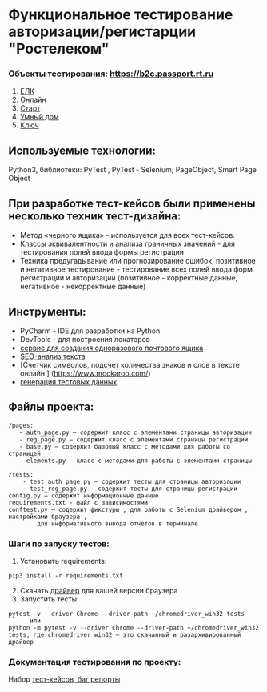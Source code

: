 # Функциональное тестирование авторизации/регистарции "Ростелеком"

### Объекты тестирования: https://b2c.passport.rt.ru

1. [ЕЛК](https://lk.rt.ru/)
1. [Онлайн](https://my.rt.ru/)
1. [Старт](https://start.rt.ru/)
1. [Умный дом](https://lk.smarthome.rt.ru/)
1. [Ключ](https://key.rt.ru/)

## Используемые технологии: 
Python3, библиотеки: PyTest , PyTest - Selenium; PageObject, Smart Page Object

## При разработке тест-кейсов были применены несколько техник тест-дизайна:
- Метод «черного ящика» - используется для всех тест-кейсов.
- Классы эквивалентности и анализа граничных значений - для тестирования полей ввода формы регистрации
- Техника предугадывание или прогнозирование ошибок, позитивное и негативное тестирование  - тестирование всех полей ввода форм регистрации и авторизации (позитивное - корректные данные, негативное - некорректные данные)

## Инструменты:
- PyCharm - IDE для разработки на Python
- DevTools - для построения локаторов
- [сервис для создания одноразового почтового ящика](https://temp-mail.org/ru/ )
- [SEO-анализ текста](https://text.ru/seo)
- [Счетчик символов, подсчет количества знаков и слов в тексте онлайн
] (https://www.mockaroo.com/)
- [генерация тестовых данных](https://www.blindtextgenerator.com/ru)


## Файлы проекта:
```
/pages:
   - auth_page.py – содержит класс с элементами страницы авторизации 
   - reg_page.py – содержит класс с элементами страницы регистрации
   - base.py – содержит базовый класс с методами для работы со страницей
   - elements.py – класс с методами для работы с элементами страницы

/tests:
    - test_auth_page.py – содержит тесты для страницы авторизации 
    - test_reg_page.py – содержит тесты для страницы регистрации 
config.py – содержит информационные данные
requirements.txt - файл с зависимостями
conftest.py – содержит фикстуры , для работы с Selenium драйвером , настройками браузера , 
        для информативного вывода отчетов в терминале
```
### Шаги по запуску тестов:
1. Установить requirements:
```
pip3 install -r requirements.txt
```
2. Скачать [драйвер](https://chromedriver.chromium.org/downloads) для вашей версии браузера 
3. Запустить тесты:
````
pytest -v --driver Chrome --driver-path ~/chromedriver_win32 tests
      или
python -m pytest -v --driver Chrome --driver-path ~/chromedriver_win32 tests, где chromedriver_win32 – это скачанный и разархивированный драйвер
````

### Документация тестирования по проекту:
Набор [тест-кейсов, баг репорты](https://docs.google.com/spreadsheets/d/1f8FeTyL4sykUDERDAtqxAtSIYcc5UzHs/edit?usp=sharing&ouid=105574115782308022737&rtpof=true&sd=true)
